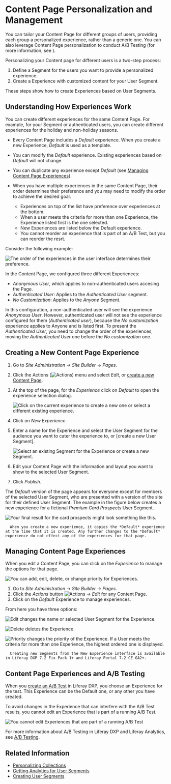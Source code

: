 # Content Page Personalization and Management

You can tailor your Content Page for different groups of users, providing each group a personalized experience, rather than a generic one. You can also leverage Content Page personalization to conduct A/B Testing (for more information, see ).

Personalizing your Content page for different users is a two-step process:

1. Define a Segment for the users you want to provide a personalized experience.
2. Create a Experience with customized content for your User Segment.

These steps show how to create Experiences based on User Segments.

## Understanding How Experiences Work

You can create different experiences for the same Content Page. For example, for your Segment or authenticated users, you can create different experiences for the holiday and non-holiday seasons. 

- Every Content Page includes a *Default* experience. When you create a new Experience, *Default* is used as a template.
- You can modify the *Default* experience. Existing experiences based on *Default* will not change.
- You can duplicate any experience except *Default* (see [Managing Content Page Experiences](#managing-content-page-experiences)).
- When you have multiple experiences in the same Content Page, their order determines their preference and you may need to modify the order to achieve the desired goal.
  
  - Experiences on top of the list have preference over experiences at the bottom.
  - When a user meets the criteria for more than one Experience, the Experience listed first is the one selected.
  - New Experiences are listed below the Default experience.
  - You cannot reorder an experience that is part of an A/B Test, but you can reorder the resrt.

Consider the following example:

  ![The order of the experiences in the user interface determines their preference.](./content-page-personalization/images/06.png)

In the Content Page, we configured three different Experiences:

- *Anonymous User*, which applies to non-authenticated users accesing the Page.
- *Authenticated User*: Applies to the *Authenticated User* segment.
- *No Customization*: Applies to the *Anyone* Segment.

In this configuration, a non-authenticated user will see the experience *Anonymous User*. However, authenticated user will not see the experience configured for them (*Authenticated user*), because the *No customization* experience applies to Anyone and is listed first. To present the *Authenticated User*, you need to change the order of the experiences, moving the *Authenticated User* one before the *No customization* one.

## Creating a New Content Page Experience

1. Go to *Site Administration* &rarr; *Site Builder* &rarr; *Pages*.
2. Click the Actions (![Actions](../../../images/icon-actions.png)) menu and select *Edit*, or [create a new Content Page](../../creating-pages/building-and-managing-content-pages/building-content-pages.md).
3. At the top of the page, for the *Experience* click on *Default* to open the experience selection dialog.

    ![Click on the current experience to create a new one or select a different existing experience.](./content-page-personalization/images/01.png)

4. Click on *New Experience*.
5. Enter a name for the Experience and select the User Segment for the audience you want to cater the experience to, or [create a new User Segment].

    ![Select an existing Segment for the Experience or create a new Segment.](./content-page-personalization/images/02.png)



6. Edit your Content Page with the information and layout you want to show to the selected User Segment.
7. Click *Publish*.

The *Default* version of the page appears for everyone except for members of the selected User Segment, who are presented with a version of the site for their defined User Segment. The example in the figure below creates a new experience for a fictional *Premium Card Prospects* User Segment.

![Your final result for the card prospects might look something like this.](./content-page-personalization/images/03.png)

```note::
  When you create a new experience, it copies the *Default* experience at the time that it is created. Any further changes to the *Default* experience do not effect any of the experiences for that page.
```

## Managing Content Page Experiences

When you edit a Content Page, you can click on the *Experience* to manage the options for that page.

![You can add, edit, delete, or change priority for Experiences.](./content-page-personalization/images/04.png)

1. Go to *Site Administration* &rarr; *Site Builder* &rarr; *Pages*.
1. Click the *Actions* button ![Actions](../../../images/icon-actions.png) &rarr; *Edit* for any Content Page.
1. Click on the *Default* Experience to manage experiences.

From here you have three options:

![Edit](../../../images/icon-edit.png) changes the name or selected User Segment for the Experience.

![Delete](../../../images/icon-delete.png) deletes the Experience.

![Priority](../../../images/icon-priority.png) changes the priority of the Experience. If a User meets the criteria for more than one Experience, the highest ordered one is displayed.

```note::
  Creating new Segments from the New Experience interface is available in Liferay DXP 7.2 Fix Pack 1+ and Liferay Portal 7.2 CE GA2+.
```

## Content Page Experiences and A/B Testing

When you [create an A/B Test](../../optimizing-sites/ab-testing/creating-ab-tests.md) in Liferay DXP, you choose an Experience for the test. This Experience can be the Default one, or any other you have created.

To avoid changes in the Experience that can interfere with the A/B Test results, you cannot edit an Experience that is part of a running A/B Test.

![You cannot edit Experiences that are part of a running A/B Test](./content-page-personalization/images/05.png)

For more information about A/B Testing in Liferay DXP and Liferay Analytics, see [A/B Testing](../../optimizing-sites/ab-testing/ab-testing.md).

## Related Information

* [Personalizing Collections](./personalizing-collections.md)
* [Getting Analytics for User Segments](../segmentation/getting-analytics-for-user-segments.md)
* [Creating User Segments](../segmentation/creating-and-managing-user-segments.md)
